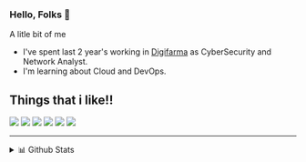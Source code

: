 ### Hello, Folks 👋

A litle bit of me
- I've spent last 2 year's working in [Digifarma](https://www.digifarma.com.br) as CyberSecurity and Network Analyst.
- I'm learning about Cloud and DevOps.

## Things that i like!!

![](https://img.shields.io/badge/-Linux-important)
![](https://img.shields.io/badge/-Bash-9cf)
![](https://img.shields.io/badge/-PHP-blueviolet)
![](https://img.shields.io/badge/-Python-gray)
![](https://img.shields.io/badge/-Docker-blue)
![](https://img.shields.io/badge/-MySQL-green)


********

<details>
  <summary>📊 Github Stats</summary>

  <img src="https://github-readme-stats.vercel.app/api?username=jolbertt&show_icons=true&theme=gotham" alt="Joel's Stats" /> 
    

</details>
